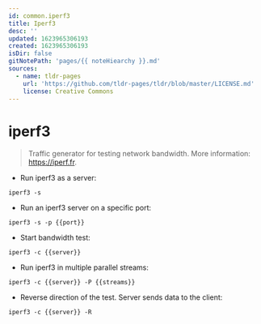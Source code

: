 ```yaml
---
id: common.iperf3
title: Iperf3
desc: ''
updated: 1623965306193
created: 1623965306193
isDir: false
gitNotePath: 'pages/{{ noteHiearchy }}.md'
sources:
  - name: tldr-pages
    url: 'https://github.com/tldr-pages/tldr/blob/master/LICENSE.md'
    license: Creative Commons
---
```

# iperf3

> Traffic generator for testing network bandwidth.
> More information: <https://iperf.fr>.

- Run iperf3 as a server:

`iperf3 -s`

- Run an iperf3 server on a specific port:

`iperf3 -s -p {{port}}`

- Start bandwidth test:

`iperf3 -c {{server}}`

- Run iperf3 in multiple parallel streams:

`iperf3 -c {{server}} -P {{streams}}`

- Reverse direction of the test. Server sends data to the client:

`iperf3 -c {{server}} -R`

